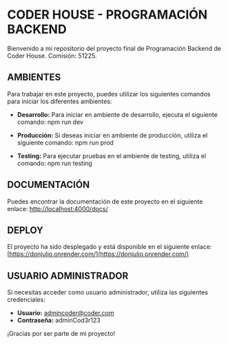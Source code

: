# CODER HOUSE - PROGRAMACIÓN BACKEND

Bienvenido a mi repositorio del proyecto final de Programación Backend de Coder House. Comisión: 51225.

## AMBIENTES

Para trabajar en este proyecto, puedes utilizar los siguientes comandos para iniciar los diferentes ambientes:

- **Desarrollo:** Para iniciar en ambiente de desarrollo, ejecuta el siguiente comando:
npm run dev


- **Producción:** Si deseas iniciar en ambiente de producción, utiliza el siguiente comando:
npm run prod


- **Testing:** Para ejecutar pruebas en el ambiente de testing, utiliza el comando:
npm run testing


## DOCUMENTACIÓN

Puedes encontrar la documentación de este proyecto en el siguiente enlace:
[http://localhost:4000/docs/](http://localhost:4000/docs/)

## DEPLOY

El proyecto ha sido desplegado y está disponible en el siguiente enlace:
[https://donjulio.onrender.com/](https://donjulio.onrender.com/)

## USUARIO ADMINISTRADOR

Si necesitas acceder como usuario administrador, utiliza las siguientes credenciales:

- **Usuario:** admincoder@coder.com
- **Contraseña:** adminCod3r123

¡Gracias por ser parte de mi proyecto!
